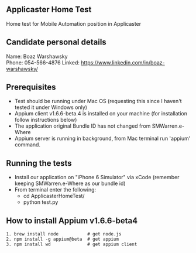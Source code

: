 ## Applicaster Home Test
Home test for Mobile Automation position in Applicaster

## Candidate personal details
Name: Boaz Warshawsky<br />
Phone: 054-566-4876
Linked: https://www.linkedin.com/in/boaz-warshawsky/

## Prerequisites
* Test should be running under Mac OS (requesting this since I haven't tested it under Windows only)
* Appium client v1.6.6-beta.4 is installed on your machine (for installation follow instructions below)
* The application original Bundle ID has not changed from SMWarren.e-Where
* Appium server is running in background, from Mac terminal run 'appium' command.

## Running the tests
* Install our application on "iPhone 6 Simulator" via xCode (remember keeping SMWarren.e-Where as our bundle id) <br >
* From terminal enter the following:
    * cd ApplicasterHomeTest/ <br >
    * python test.py


## How to install Appium v1.6.6-beta4
    1. brew install node           # get node.js
    2. npm install -g appium@beta  # get appium
    3. npm install wd              # get appium client


